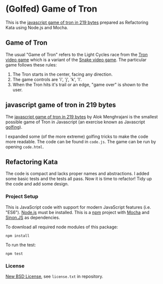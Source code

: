 # (Golfed) Game of Tron #

This is the [javascript game of tron in 219 bytes](http://quaxio.com/tron/)
prepared as Refactoring Kata using Node.js and Mocha.

## Game of Tron ##

The usual "Game of Tron" refers to the Light Cycles race from the
[Tron video game](https://en.wikipedia.org/wiki/Tron_(video_game)) which is a variant of the
[Snake video game](https://en.wikipedia.org/wiki/Snake_(video_game_genre)).
The particular game follows these rules:

1. The Tron starts in the center, facing any direction.
1. The game controls are 'i', 'j', 'k', 'l'.
1. When the Tron hits it's trail or an edge, "game over" is shown to the user.

## javascript game of tron in 219 bytes ##

The [javascript game of tron in 219 bytes](http://quaxio.com/tron/)
by Alok Menghrajani is the smallest possible game of Tron in Javascript
(an exercise known as Javascript [golfing](https://en.wikipedia.org/wiki/Code_golf)).

I expanded some (of the more extreme) golfing tricks to make the code more readable.
The code can be found in `code.js`. The game can be run by opening `code.html`.

## Refactoring Kata ##

The code is compact and lacks proper names and abstractions.
I added some basic tests and the tests all pass.
Now it is time to refactor! Tidy up the code and add some design.

### Project Setup ###

This is JavaScript code with support for modern JavaScript features (i.e. "ES6").
[Node.js](https://nodejs.org/) must be installed.
This is a [npm](https://www.npmjs.com/) project with [Mocha](https://mochajs.org/) and
[Sinon.JS](http://sinonjs.org/) as dependencies.

To download all required node modules of this package:

    npm install

To run the test:

    npm test

### License ###

[New BSD License](http://opensource.org/licenses/bsd-license.php), see `license.txt` in repository.
